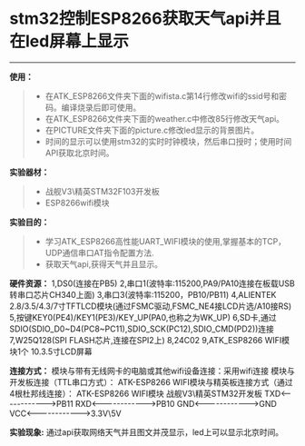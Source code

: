 
# stm32控制ESP8266获取天气api并且在led屏幕上显示

------
**使用：** 
> * 在ATK_ESP8266文件夹下面的wifista.c第14行修改wifi的ssid号和密码。编译烧录后即可使用。
> * 在ATK_ESP8266文件夹下面的weather.c中修改85行修改天气api。
> * 在PICTURE文件夹下面的picture.c修改led显示的背景图片。
> * 时间的显示可以使用stm32的实时时钟模块，然后串口授时；使用时间API获取北京时间。 


**实验器材：**
> * 战舰V3\精英STM32F103开发板
> * ESP8266wifi模块
	
**实验目的：**
> * 学习ATK_ESP8266高性能UART_WIFI模块的使用,掌握基本的TCP，UDP通信串口AT指令配置方法.
> * 获取天气api,获得天气并且显示。

**硬件资源：**
	1,DS0(连接在PB5)
	2,串口1(波特率:115200,PA9/PA10连接在板载USB转串口芯片CH340上面)
	3,串口3(波特率:115200，PB10/PB11)
	4,ALIENTEK 2.8/3.5/4.3/7寸TFTLCD模块(通过FSMC驱动,FSMC_NE4接LCD片选/A10接RS)
	5,按键KEY0(PE4)/KEY1(PE3)/KEY_UP(PA0,也称之为WK_UP)
	6,SD卡,通过SDIO(SDIO_D0~D4(PC8~PC11),SDIO_SCK(PC12),SDIO_CMD(PD2))连接 
	7,W25Q128(SPI FLASH芯片,连接在SPI2上)
	8,24C02
	9,ATK_ESP8266 WIFI模块1个
	10.3.5寸LCD屏幕
	
**连接方式：**
	模块与带有无线网卡的电脑或其他wifi设备连接：采用wifi连接
	模块与开发板连接（TTL串口方式）：
	ATK-ESP8266 WIFI模块与精英板连接方式（通过4根杜邦线连接）：
	ATK-ESP8266 WIFI模块    战舰V3\精英STM32开发板
	   TXD<------------>PB11
	   RXD<------------>PB10
	   GND<------------>GND
	   VCC<------------>3.3V\5V
		
**实验现象:**
	通过api获取网络天气并且图文并茂显示，led上可以显示北京时间。
	

	





































































